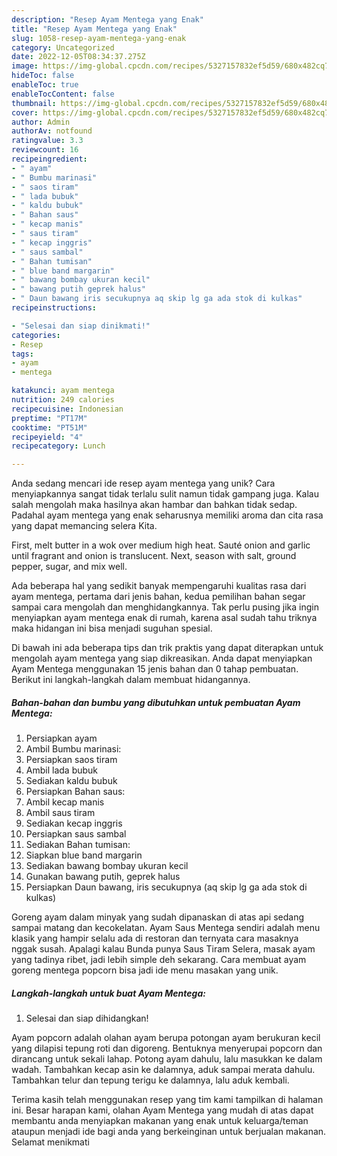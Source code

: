```yaml
---
description: "Resep Ayam Mentega yang Enak"
title: "Resep Ayam Mentega yang Enak"
slug: 1058-resep-ayam-mentega-yang-enak
category: Uncategorized
date: 2022-12-05T08:34:37.275Z
image: https://img-global.cpcdn.com/recipes/5327157832ef5d59/680x482cq70/ayam-mentega-foto-resep-utama.jpg
hideToc: false
enableToc: true
enableTocContent: false
thumbnail: https://img-global.cpcdn.com/recipes/5327157832ef5d59/680x482cq70/ayam-mentega-foto-resep-utama.jpg
cover: https://img-global.cpcdn.com/recipes/5327157832ef5d59/680x482cq70/ayam-mentega-foto-resep-utama.jpg
author: Admin
authorAv: notfound
ratingvalue: 3.3
reviewcount: 16
recipeingredient:
- " ayam"
- " Bumbu marinasi"
- " saos tiram"
- " lada bubuk"
- " kaldu bubuk"
- " Bahan saus"
- " kecap manis"
- " saus tiram"
- " kecap inggris"
- " saus sambal"
- " Bahan tumisan"
- " blue band margarin"
- " bawang bombay ukuran kecil"
- " bawang putih geprek halus"
- " Daun bawang iris secukupnya aq skip lg ga ada stok di kulkas"
recipeinstructions:

- "Selesai dan siap dinikmati!"
categories:
- Resep
tags:
- ayam
- mentega

katakunci: ayam mentega 
nutrition: 249 calories
recipecuisine: Indonesian
preptime: "PT17M"
cooktime: "PT51M"
recipeyield: "4"
recipecategory: Lunch

---
```





Anda sedang mencari ide resep ayam mentega yang unik? Cara menyiapkannya sangat tidak terlalu sulit namun tidak gampang juga. Kalau salah mengolah maka hasilnya akan hambar dan bahkan tidak sedap. Padahal ayam mentega yang enak seharusnya memiliki aroma dan cita rasa yang dapat memancing selera Kita.





First, melt butter in a wok over medium high heat. Sauté onion and garlic until fragrant and onion is translucent. Next, season with salt, ground pepper, sugar, and mix well.

Ada beberapa hal yang sedikit banyak mempengaruhi kualitas rasa dari ayam mentega, pertama dari jenis bahan, kedua pemilihan bahan segar sampai cara mengolah dan menghidangkannya. Tak perlu pusing jika ingin menyiapkan ayam mentega enak di rumah, karena asal sudah tahu triknya maka hidangan ini bisa menjadi suguhan spesial.






Di bawah ini ada beberapa tips dan trik praktis yang dapat diterapkan untuk mengolah ayam mentega yang siap dikreasikan. Anda dapat menyiapkan Ayam Mentega menggunakan 15 jenis bahan dan 0 tahap pembuatan. Berikut ini langkah-langkah dalam membuat hidangannya.

<!--inarticleads1-->

##### Bahan-bahan dan bumbu yang dibutuhkan untuk pembuatan Ayam Mentega:

1. Persiapkan  ayam
1. Ambil  Bumbu marinasi:
1. Persiapkan  saos tiram
1. Ambil  lada bubuk
1. Sediakan  kaldu bubuk
1. Persiapkan  Bahan saus:
1. Ambil  kecap manis
1. Ambil  saus tiram
1. Sediakan  kecap inggris
1. Persiapkan  saus sambal
1. Sediakan  Bahan tumisan:
1. Siapkan  blue band margarin
1. Sediakan  bawang bombay ukuran kecil
1. Gunakan  bawang putih, geprek halus
1. Persiapkan  Daun bawang, iris secukupnya (aq skip lg ga ada stok di kulkas)


Goreng ayam dalam minyak yang sudah dipanaskan di atas api sedang sampai matang dan kecokelatan. Ayam Saus Mentega sendiri adalah menu klasik yang hampir selalu ada di restoran dan ternyata cara masaknya nggak susah. Apalagi kalau Bunda punya Saus Tiram Selera, masak ayam yang tadinya ribet, jadi lebih simple deh sekarang. Cara membuat ayam goreng mentega popcorn bisa jadi ide menu masakan yang unik. 

<!--inarticleads2-->

##### Langkah-langkah untuk buat Ayam Mentega:


1. Selesai dan siap dihidangkan!

Ayam popcorn adalah olahan ayam berupa potongan ayam berukuran kecil yang dilapisi tepung roti dan digoreng. Bentuknya menyerupai popcorn dan dirancang untuk sekali lahap. Potong ayam dahulu, lalu masukkan ke dalam wadah. Tambahkan kecap asin ke dalamnya, aduk sampai merata dahulu. Tambahkan telur dan tepung terigu ke dalamnya, lalu aduk kembali. 

Terima kasih telah menggunakan resep yang tim kami tampilkan di halaman ini. Besar harapan kami, olahan Ayam Mentega yang mudah di atas dapat membantu anda menyiapkan makanan yang enak untuk keluarga/teman ataupun menjadi ide bagi anda yang berkeinginan untuk berjualan makanan. Selamat menikmati
